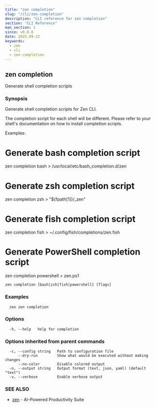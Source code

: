 ```yaml
---
title: "zen completion"
slug: "/cli/zen-completion"
description: "CLI reference for zen completion"
section: "CLI Reference"
man_section: 1
since: v0.0.0
date: 2025-09-22
keywords:
  - zen
  - cli
  - zen-completion
---
```


## zen completion

Generate shell completion scripts

### Synopsis

Generate shell completion scripts for Zen CLI.

The completion script for each shell will be different. Please refer to your shell's
documentation on how to install completion scripts.

Examples:
  # Generate bash completion script
  zen completion bash > /usr/local/etc/bash_completion.d/zen

  # Generate zsh completion script
  zen completion zsh > "${fpath[1]}/_zen"

  # Generate fish completion script
  zen completion fish > ~/.config/fish/completions/zen.fish

  # Generate PowerShell completion script
  zen completion powershell > zen.ps1

```
zen completion [bash|zsh|fish|powershell] [flags]
```

### Examples

```
  zen zen completion
```

### Options

```
  -h, --help   help for completion
```

### Options inherited from parent commands

```
  -c, --config string   Path to configuration file
      --dry-run         Show what would be executed without making changes
      --no-color        Disable colored output
  -o, --output string   Output format (text, json, yaml) (default "text")
  -v, --verbose         Enable verbose output
```

### SEE ALSO

* [zen](zen.md.md)	 - AI-Powered Productivity Suite

